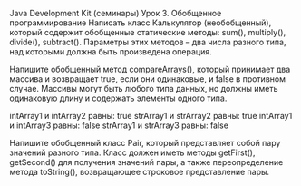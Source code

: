 Java Development Kit (семинары)
Урок 3. Обобщенное программирование
Написать класс Калькулятор (необобщенный), который содержит обобщенные статические методы: sum(), multiply(), divide(), subtract(). Параметры этих методов – два числа разного типа, над которыми должна быть произведена операция.


Напишите обобщенный метод compareArrays(), который принимает два массива и возвращает true, если они одинаковые, и false в противном случае. Массивы могут быть любого типа данных, но должны иметь одинаковую длину и содержать элементы одного типа.

intArray1 и intArray2 равны: true
strArray1 и strArray2 равны: true
intArray1 и intArray3 равны: false
strArray1 и strArray3 равны: false


Напишите обобщенный класс Pair, который представляет собой пару значений разного типа. Класс должен иметь методы getFirst(), getSecond() для получения значений пары, а также переопределение метода toString(), возвращающее строковое представление пары.
